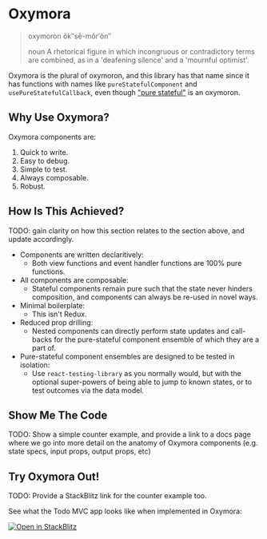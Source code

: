 # Oxymora

> oxymoron
> ŏk″sē-môr′ŏn″
>
> noun
> A rhetorical figure in which incongruous or contradictory terms are combined, as in a 'deafening silence' and a 'mournful optimist'.

Oxymora is the plural of oxymoron, and this library has that name since it has functions with names like `pureStatefulComponent` and `usePureStatefulCallback`, even though ["pure stateful"](./docs/PURE_STATEFUL_COMPONENTS.md) is an oxymoron.

## Why Use Oxymora?

Oxymora components are:

1. Quick to write.
2. Easy to debug.
3. Simple to test.
4. Always composable.
5. Robust.

## How Is This Achieved?

TODO: gain clarity on how this section relates to the section above, and update accordingly.

- Components are written declaritively:
  - Both view functions and event handler functions are 100% pure functions.
- All components are composable:
  - Stateful components remain pure such that the state never hinders composition, and components can always be re-used in novel ways.
- Minimal boilerplate:
  - This isn't Redux.
- Reduced prop drilling:
  - Nested components can directly perform state updates and call-backs for the pure-stateful component ensemble of which they are a part of.
- Pure-stateful component ensembles are designed to be tested in isolation:
  - Use `react-testing-library` as you normally would, but with the optional super-powers of being able to jump to known states, or to test outcomes via the data model.

## Show Me The Code

TODO: Show a simple counter example, and provide a link to a docs page where we go into more detail on the anatomy of Oxymora components (e.g. state specs, input props, output props, etc)

## Try Oxymora Out!

TODO: Provide a StackBlitz link for the counter example too.

See what the Todo MVC app looks like when implemented in Oxymora:

[![Open in StackBlitz](https://developer.stackblitz.com/img/open_in_stackblitz.svg)](https://stackblitz.com/github/dchambers/oxymora-monorepo/tree/master/examples/todomvc?terminal=dev&title=Oxyymora%20Todo%20MVC%20Example)
